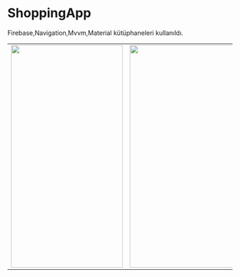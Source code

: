 # ShoppingApp
Firebase,Navigation,Mvvm,Material kütüphaneleri kullanıldı.
<table>
<tr>
  <td>
<img src="https://user-images.githubusercontent.com/56538177/159134064-73644cd7-ee78-4c96-88f7-ab3b1fa00d36.png"  width="250" height="500">
    </td>
 <td>     
<img src="https://user-images.githubusercontent.com/56538177/159134066-ae662745-773f-4bf7-8681-be6705c4714d.png"  width="250" height="500">
  </td>
  <td>
    <img src="https://user-images.githubusercontent.com/56538177/159134203-6a75f244-cd75-4643-aa8c-19bd4763b743.png"  width="250" height="500">
    
  </td>
  <td>
    <img src="https://user-images.githubusercontent.com/56538177/159134073-b30016a2-647f-4b84-af21-4c5a82ddbeb0.png"  width="250" height="500">
    
  </td>
  <td>
    <img src="https://user-images.githubusercontent.com/56538177/159134074-83930534-f05c-4518-9e4a-4713ce98a281.png"  width="250" height="500">
    
  </td>
  </tr>
  </table>

